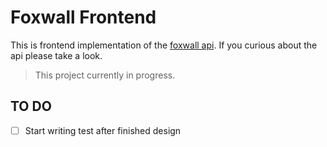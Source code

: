 # Foxwall Frontend

This is frontend implementation of the [foxwall api](https://github.com/umtdemr/foxwall). If you curious about the api please take a look.

> This project currently in progress.

## TO DO

- [ ] Start writing test after finished design
